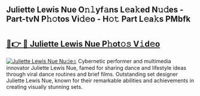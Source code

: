 ## Juliette Lewis Nue O𝚗𝚕yf𝚊ns L𝚎a𝚔ed N𝚞𝚍es - Part-tvN P𝚑𝚘tos Vi𝚍𝚎o - H𝚘𝚝 Part L𝚎a𝚔s PMbfk

# <h2><a href="http://kf1h5go.oniu.top/?m=Juliette+Lewis+Nue">🔗👉 🔴 Juliette Lewis Nue P𝚑ot𝚘𝚜 V𝚒d𝚎o</a></h2>

[![Juliette Lewis Nue Nu𝚍e𝚜](https://i.imgur.com/0qMVB7G.gif)](http://kf1h5go.oniu.top/?m=Juliette+Lewis+Nue)
Cybernetic performer and multimedia innovator Juliette Lewis Nue, famed for sharing dance and lifestyle ideas through viral dance routines and brief films. Outstanding set designer Juliette Lewis Nue, known for their remarkable abilities and achievements in creating visually stunning sets.  
